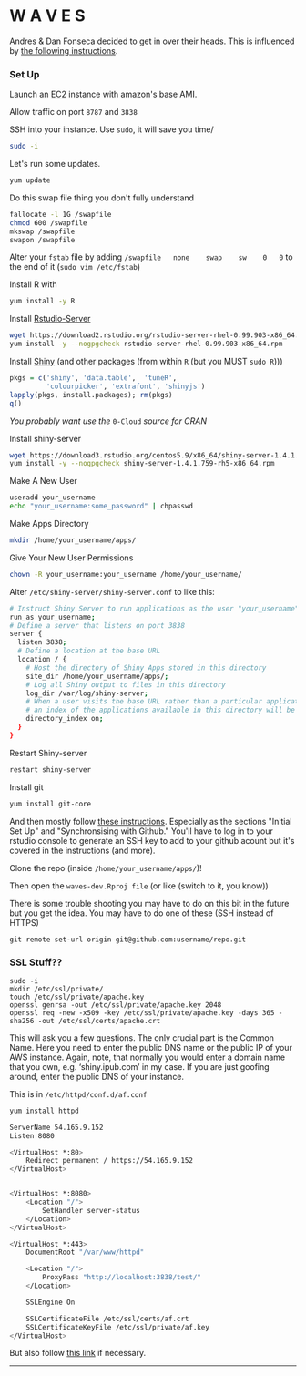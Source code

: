 # W A V E S

Andres & Dan Fonseca decided to get in over their heads.
This is influenced by [the following instructions][].

### Set Up

Launch an [EC2][] instance with amazon's base AMI.

Allow traffic on port `8787` and `3838`

SSH into your instance. Use `sudo`, it will save you time/

```bash
sudo -i
```

Let's run some updates.

```bash
yum update
```

Do this swap file thing you don't fully understand

```bash
fallocate -l 1G /swapfile
chmod 600 /swapfile
mkswap /swapfile
swapon /swapfile
```

Alter your `fstab` file by adding `/swapfile   none    swap    sw    0   0`
to the end of it (`sudo vim /etc/fstab`)

Install R  with

```bash
yum install -y R
```

Install [Rstudio-Server][]

```bash
wget https://download2.rstudio.org/rstudio-server-rhel-0.99.903-x86_64.rpm
yum install -y --nogpgcheck rstudio-server-rhel-0.99.903-x86_64.rpm
```

Install [Shiny][] (and other packages (from within `R` (but you MUST `sudo R`)))

```r
pkgs = c('shiny', 'data.table',  'tuneR', 
         'colourpicker', 'extrafont', 'shinyjs')
lapply(pkgs, install.packages); rm(pkgs)
q()
```

*You probably want use the* `0-Cloud` *source for CRAN*

Install shiny-server

```bash
wget https://download3.rstudio.org/centos5.9/x86_64/shiny-server-1.4.1.759-rh5-x86_64.rpm
yum install -y --nogpgcheck shiny-server-1.4.1.759-rh5-x86_64.rpm
```

Make A New User

```bash
useradd your_username
echo "your_username:some_password" | chpasswd
```

Make Apps Directory

```bash
mkdir /home/your_username/apps/
```

Give Your New User Permissions

```bash
chown -R your_username:your_username /home/your_username/
```

Alter `/etc/shiny-server/shiny-server.conf` to like this:

```bash
# Instruct Shiny Server to run applications as the user "your_username"
run_as your_username;
# Define a server that listens on port 3838
server {
  listen 3838;
  # Define a location at the base URL
  location / {
    # Host the directory of Shiny Apps stored in this directory
    site_dir /home/your_username/apps/;
    # Log all Shiny output to files in this directory
    log_dir /var/log/shiny-server;
    # When a user visits the base URL rather than a particular application,
    # an index of the applications available in this directory will be shown.
    directory_index on;
  }
}
```

Restart Shiny-server

```bash
restart shiny-server
```

Install git

```bash
yum install git-core
```

And then mostly follow [these instructions][]. Especially as the sections 
"Initial Set Up" and "Synchronsising with Github." You'll have to log in to
your rstudio console to generate an SSH key to add to your github acount but
it's covered in the instructions (and more).

Clone the repo (inside `/home/your_username/apps/`)!

Then open the `waves-dev.Rproj file` (or like (switch to it, you know))

There is some trouble shooting you may have to do on this bit in the 
future but you get the idea. You may have to do one of these 
(SSH instead of HTTPS)

`git remote set-url origin git@github.com:username/repo.git`

### SSL Stuff??

```
sudo -i
mkdir /etc/ssl/private/
touch /etc/ssl/private/apache.key
openssl genrsa -out /etc/ssl/private/apache.key 2048
openssl req -new -x509 -key /etc/ssl/private/apache.key -days 365 -sha256 -out /etc/ssl/certs/apache.crt
```

This will ask you a few questions. The only crucial part is the Common Name. Here you need to enter the public DNS name or the public IP of your AWS instance. Again, note, that normally you would enter a domain name that you own, e.g. ‘shiny.ipub.com’ in my case. If you are just goofing around, enter the public DNS of your instance.


This is in `/etc/httpd/conf.d/af.conf`

```bash
yum install httpd
```

```bash
ServerName 54.165.9.152
Listen 8080

<VirtualHost *:80>
    Redirect permanent / https://54.165.9.152
</VirtualHost>


<VirtualHost *:8080>
    <Location "/">
        SetHandler server-status
    </Location>
</VirtualHost>

<VirtualHost *:443>
    DocumentRoot "/var/www/httpd"

    <Location "/">
        ProxyPass "http://localhost:3838/test/"
    </Location>

    SSLEngine On

    SSLCertificateFile /etc/ssl/certs/af.crt
    SSLCertificateKeyFile /etc/ssl/private/af.key
</VirtualHost>
```
But also follow [this link] if necessary.

----------

<!-- links -->
[shiny]: http://shiny.rstudio.com/
[ec2]: http://aws.amazon.com/ec2/
[rstudio-server]: https://www.rstudio.com/products/rstudio/download-server/
[these instructions]: http://r-pkgs.had.co.nz/git.html
[the following instructions]: https://github.com/chrisrzhou/RShiny-EC2Bootstrap
[this link]: http://docs.aws.amazon.com/AWSEC2/latest/UserGuide/SSL-on-an-instance.html
